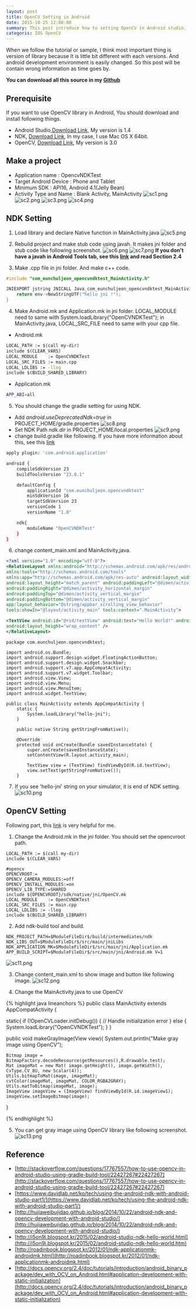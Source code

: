 ```yaml
---
layout: post
title: OpenCV Setting in Android
date: 2015-10-25 12:00:00
summary: This post introduce how to setting OpenCV in Android studio.
categoris: IOS OpenCV
---
```


When we follow the tutorial or sample, I think most important thing is version of library because It is little bit different with each versions. And android development environment is easily changed. So this post will be contain wrong information as time goes by.

**You can download all this source in my [Github](https://github.com/jsharp83/jsharp83.github.io/tree/master/source/android/OpencvNDKTest)**

## Prerequisite
If you want to use OpenCV library in Android, You should download and install following things.

* Android Studio,[Download Link](https://developer.android.com/sdk/index.html), My version is 1.4
* NDK, [Download Link](https://developer.android.com/ndk/downloads/index.html), In my case, I use Mac OS X 64bit.
* OpenCV, [Download Link](http://opencv.org/downloads.html), My version is 3.0

## Make a project
* Application name : OpencvNDKTest
* Target Android Device : Phone and Tablet
* Minimum SDK : API16, Android 4.1(Jelly Bean)
* Activity Type and Name : Blank Activity, MainActivity
![sc1.png](https://raw.githubusercontent.com/jsharp83/jsharp83.github.io/master/images/2015_10_25/sc1.png)
![sc2.png](https://raw.githubusercontent.com/jsharp83/jsharp83.github.io/master/images/2015_10_25/sc2.png)
![sc3.png](https://raw.githubusercontent.com/jsharp83/jsharp83.github.io/master/images/2015_10_25/sc3.png)
![sc4.png](https://raw.githubusercontent.com/jsharp83/jsharp83.github.io/master/images/2015_10_25/sc4.png)

## NDK Setting
1. Load library and declare Native function in MainActivity.java
![sc5.png](https://raw.githubusercontent.com/jsharp83/jsharp83.github.io/master/images/2015_10_25/sc5.png)

2. Rebuild project and make stub code using javah. It makes jni folder and stub code like following screenshot.
![sc6.png](https://raw.githubusercontent.com/jsharp83/jsharp83.github.io/master/images/2015_10_25/sc6.png)
![sc7.png](https://raw.githubusercontent.com/jsharp83/jsharp83.github.io/master/images/2015_10_25/sc7.png)
**If you don't have a javah in Android Tools tab, see this [link](http://hujiaweibujidao.github.io/blog/2014/10/22/android-ndk-and-opencv-development-with-android-studio/) and read Section 2.4**

3. Make .cpp file in jni folder. And make c++ code.

```cpp
#include "com_eunchuljeon_opencvndktest_MainActivity.h"

JNIEXPORT jstring JNICALL Java_com_eunchuljeon_opencvndktest_MainActivity_getStringFromNative(JNIEnv *env, jobject){
    return env->NewStringUTF("hello jni !");
}
```

4. Make Android.mk and Application.mk in jni folder. LOCAL_MODULE need to same with System.loadLibrary("OpenCVNDKTest"); in MainActivity.java, LOCAL_SRC_FILE need to same with your cpp file.
  * Android.mk

```bash
LOCAL_PATH := $(call my-dir)
include $(CLEAR_VARS)
LOCAL_MODULE    := OpenCVNDKTest
LOCAL_SRC_FILES := main.cpp
LOCAL_LDLIBS := -llog
include $(BUILD_SHARED_LIBRARY)
```

  *	Application.mk

```bash
APP_ABI=all
```

5. You should change the gradle setting for using NDK.
  * Add _android.useDeprecatedNdk=true_ in PROJECT_HOME/gradle.properties
  ![sc8.png](https://raw.githubusercontent.com/jsharp83/jsharp83.github.io/master/images/2015_10_25/sc8.png)
  * Set NDK Path _ndk.dir_ in PROJECT_HOME/local.properties
  ![sc9.png](https://raw.githubusercontent.com/jsharp83/jsharp83.github.io/master/images/2015_10_25/sc9.png)
  * change build.gradle like following. If you have more information about this, see this [link](http://hujiaweibujidao.github.io/blog/2014/10/22/android-ndk-and-opencv-development-with-android-studio/)

```bash
apply plugin: 'com.android.application'

android {
    compileSdkVersion 23
    buildToolsVersion "23.0.1"

    defaultConfig {
        applicationId "com.eunchuljeon.opencvndktest"
        minSdkVersion 16
        targetSdkVersion 23
        versionCode 1
        versionName "1.0"

    ndk{
        moduleName "OpenCVNDKTest"
    }
}

```

6. change content_main.xml and MainActivity,java.

```xml
<?xml version="1.0" encoding="utf-8"?>
<RelativeLayout xmlns:android="http://schemas.android.com/apk/res/android"
xmlns:tools="http://schemas.android.com/tools"
xmlns:app="http://schemas.android.com/apk/res-auto" android:layout_width="match_parent"
android:layout_height="match_parent" android:paddingLeft="@dimen/activity_horizontal_margin"
android:paddingRight="@dimen/activity_horizontal_margin"
android:paddingTop="@dimen/activity_vertical_margin"
android:paddingBottom="@dimen/activity_vertical_margin"
app:layout_behavior="@string/appbar_scrolling_view_behavior"
tools:showIn="@layout/activity_main" tools:context=".MainActivity">

<TextView android:id="@+id/textView" android:text="Hello World!" android:layout_width="wrap_content"
android:layout_height="wrap_content" />
</RelativeLayout>
```

```
package com.eunchuljeon.opencvndktest;

import android.os.Bundle;
import android.support.design.widget.FloatingActionButton;
import android.support.design.widget.Snackbar;
import android.support.v7.app.AppCompatActivity;
import android.support.v7.widget.Toolbar;
import android.view.View;
import android.view.Menu;
import android.view.MenuItem;
import android.widget.TextView;

public class MainActivity extends AppCompatActivity {
    static {
        System.loadLibrary("hello-jni");
    }

    public native String getStringFromNative();

    @Override
    protected void onCreate(Bundle savedInstanceState) {
        super.onCreate(savedInstanceState);
        setContentView(R.layout.activity_main);

        TextView view = (TextView) findViewById(R.id.textView);
        view.setText(getStringFromNative());
    }

```

7. If you see 'hello-jni' string on your simulator, it is end of NDK setting.
![sc10.png](https://raw.githubusercontent.com/jsharp83/jsharp83.github.io/master/images/2015_10_25/sc10.png)

## OpenCV Setting
Following part, this [link](http://hujiaweibujidao.github.io/blog/2014/10/22/android-ndk-and-opencv-development-with-android-studio/) is very helpful for me.
1. Change the Android.mk in the jni folder. You should set the opencvroot path.

```
LOCAL_PATH := $(call my-dir)
include $(CLEAR_VARS)

#opencv
OPENCVROOT:= 
OPENCV_CAMERA_MODULES:=off
OPENCV_INSTALL_MODULES:=on
OPENCV_LIB_TYPE:=SHARED
include ${OPENCVROOT}/sdk/native/jni/OpenCV.mk
LOCAL_MODULE    := OpenCVNDKTest
LOCAL_SRC_FILES := main.cpp
LOCAL_LDLIBS := -llog
include $(BUILD_SHARED_LIBRARY)
```


2. Add ndk-build tool and build.

```
NDK_PROJECT_PATH=$ModuleFileDir$/build/intermediates/ndk NDK_LIBS_OUT=$ModuleFileDir$/src/main/jniLibs NDK_APPLICATION_MK=$ModuleFileDir$/src/main/jni/Application.mk APP_BUILD_SCRIPT=$ModuleFileDir$/src/main/jni/Android.mk V=1
```
![sc11.png](https://raw.githubusercontent.com/jsharp83/jsharp83.github.io/master/images/2015_10_25/sc11.png)

3. Change content_main.xml to show image and button like following image.
![sc12.png](https://raw.githubusercontent.com/jsharp83/jsharp83.github.io/master/images/2015_10_25/sc12.png)

4. Change the MainActivity.java to use OpenCV

{% highlight java lineanchors %}
public class MainActivity extends AppCompatActivity {

static{
    if (!OpenCVLoader.initDebug()) {
        // Handle initialization error
    } else {
        System.loadLibrary("OpenCVNDKTest");
    }
}

public void makeGrayImage(View view){
    System.out.println("Make gray image using OpenCV");

    Bitmap image = BitmapFactory.decodeResource(getResources(),R.drawable.test);
    Mat imageMat = new Mat( image.getHeight(), image.getWidth(), CvType.CV_8U, new Scalar(4));
    Utils.bitmapToMat(image, imageMat);
    cvtColor(imageMat, imageMat, COLOR_RGBA2GRAY);
    Utils.matToBitmap(imageMat, image);
    ImageView imageView = (ImageView) findViewById(R.id.imageView1);
    imageView.setImageBitmap(image);
}

{% endhighlight %}

5. You can get gray image using OpenCV library like following screenshot.
![sc13.png](https://raw.githubusercontent.com/jsharp83/jsharp83.github.io/master/images/2015_10_25/sc13.png)
 
## Reference
* [http://stackoverflow.com/questions/17767557/how-to-use-opencv-in-android-studio-using-gradle-build-tool/22427267#22427267](http://stackoverflow.com/questions/17767557/how-to-use-opencv-in-android-studio-using-gradle-build-tool/22427267#22427267)  
* [https://www.davidlab.net/ko/tech/using-the-android-ndk-with-android-studio-part1/](https://www.davidlab.net/ko/tech/using-the-android-ndk-with-android-studio-part1/)
* [http://hujiaweibujidao.github.io/blog/2014/10/22/android-ndk-and-opencv-development-with-android-studio/](http://hujiaweibujidao.github.io/blog/2014/10/22/android-ndk-and-opencv-development-with-android-studio/)
* [http://i5on9i.blogspot.kr/2015/02/android-studio-ndk-hello-world.html](http://i5on9i.blogspot.kr/2015/02/android-studio-ndk-hello-world.htm)
* [http://roadinbook.blogspot.kr/2012/01/ndk-applicationmk-androidmk.html](http://roadinbook.blogspot.kr/2012/01/ndk-applicationmk-androidmk.html)
* [http://docs.opencv.org/2.4/doc/tutorials/introduction/android_binary_package/dev_with_OCV_on_Android.html#application-development-with-static-initialization](http://docs.opencv.org/2.4/doc/tutorials/introduction/android_binary_package/dev_with_OCV_on_Android.html#application-development-with-static-initialization)
